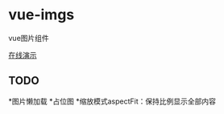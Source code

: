 # vue-imgs
vue图片组件

[在线演示](https://qqabcv520.github.io/vue-imgs/examples/) 

## TODO
*图片懒加载
*占位图
*缩放模式aspectFit：保持比例显示全部内容
